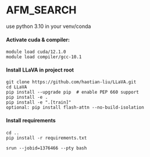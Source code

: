 # AFM_SEARCH
use python 3.10 in your venv/conda
#### Activate cuda & compiler: 
```
module load cuda/12.1.0
module load compiler/gcc-10.1
```
#### Install LLaVA in project root
```
git clone https://github.com/haotian-liu/LLaVA.git
cd LLaVA
pip install --upgrade pip  # enable PEP 660 support
pip install -e .
pip install -e ".[train]"
optional: pip install flash-attn --no-build-isolation
```
#### Install requirements
```
cd ..
pip install -r requirements.txt
```

```
srun --jobid=1376466 --pty bash
```
